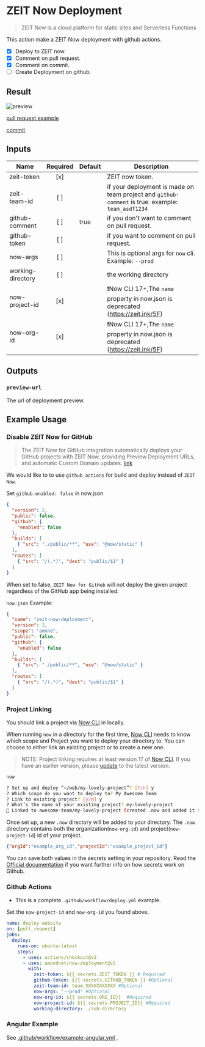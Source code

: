 # ZEIT Now Deployment

> ZEIT Now is a cloud platform for static sites and Serverless Functions

This action make a ZEIT Now deployment with github actions. 

- [x] Deploy to ZEIT now.
- [x] Comment on pull request.
- [x] Comment on commit.
- [ ] Create Deployment on github.

## Result

![preview](./preview.png)

[pull request example](https://github.com/amondnet/now-deployment/pull/2)

[commit](https://github.com/amondnet/now-deployment/commit/3d926623510294463c589327f5420663b1b0b35f)
## Inputs

| Name              | Required | Default | Description                                                                                       |
|-------------------|:--------:|---------|---------------------------------------------------------------------------------------------------|
| zeit-token        |    [x]   |         | ZEIT now token.                                                                                   |
| zeit-team-id      |    [ ]   |         | if your deployment is made on team project and `github-comment` is true. example: `team_asdf1234` |
| github-comment    |    [ ]   | true    | if you don't want to comment on pull request.                                                     |
| github-token      |    [ ]   |         | if you want to comment on pull request.                                                           |
| now-args          |    [ ]   |         | This is optional args for `now` cli. Example: `--prod`                                            |
| working-directory |    [ ]   |         | the working directory                                                                             |
| now-project-id    |    [x]   |         | ❗️Now CLI 17+,The `name` property in now.json is deprecated (https://zeit.ink/5F)                  |
| now-org-id        |    [x]   |         | ❗️Now CLI 17+,The `name` property in now.json is deprecated (https://zeit.ink/5F)                  |


## Outputs

### `preview-url`

The url of deployment preview.

## Example Usage

### Disable ZEIT Now for GitHub

> The ZEIT Now for GitHub integration automatically deploys your GitHub projects with ZEIT Now, providing Preview Deployment URLs, and automatic Custom Domain updates.
[link](https://zeit.co/docs/v2/git-integrations)

We would like to to use `github actions` for build and deploy instead of `ZEIT Now`. 

Set `github.enabled: false` in now.json

```json
{
  "version": 2,
  "public": false,
  "github": {
    "enabled": false
  },
  "builds": [
    { "src": "./public/**", "use": "@now/static" }
  ],
  "routes": [
    { "src": "/(.*)", "dest": "public/$1" }
  ]
}

```
When set to false, `ZEIT Now for GitHub` will not deploy the given project regardless of the GitHub app being installed.


`now.json` Example:
```json
{
  "name": "zeit-now-deployment",
  "version": 2,
  "scope": "amond",
  "public": false,
  "github": {
    "enabled": false
  },
  "builds": [
    { "src": "./public/**", "use": "@now/static" }
  ],
  "routes": [
    { "src": "/(.*)", "dest": "public/$1" }
  ]
}
```

### Project Linking

You should link a project via [Now CLI](https://zeit.co/download) in locally.

When running `now` in a directory for the first time, [Now CLI](https://zeit.co/download) needs to know which scope and Project you want to deploy your directory to. You can choose to either link an existing project or to create a new one.

> NOTE: Project linking requires at least version 17 of [Now CLI](https://zeit.co/download). If you have an earlier version, please [update](https://zeit.co/guides/updating-now-cli) to the latest version.

```bash
now
```

```bash
? Set up and deploy “~/web/my-lovely-project”? [Y/n] y
? Which scope do you want to deploy to? My Awesome Team
? Link to existing project? [y/N] y
? What’s the name of your existing project? my-lovely-project
🔗 Linked to awesome-team/my-lovely-project (created .now and added it to .gitignore)
```

Once set up, a new `.now` directory will be added to your directory. The `.now` directory contains both the organization(`now-org-id`) and project(`now-project-id`) id of your project.

```json
{"orgId":"example_org_id","projectId":"example_project_id"}
```

You can save both values in the secrets setting in your repository. Read the [Official documentation](https://help.github.com/en/actions/configuring-and-managing-workflows/creating-and-storing-encrypted-secrets) if you want further info on how secrets work on Github.

### Github Actions

* This is a complete `.github/workflow/deploy.yml` example.

Set the `now-project-id` and `now-org-id` you found above.

```yaml
name: deploy website
on: [pull_request]
jobs:
  deploy:
    runs-on: ubuntu-latest
    steps:
      - uses: actions/checkout@v2
      - uses: amondnet/now-deployment@v2
        with:
          zeit-token: ${{ secrets.ZEIT_TOKEN }} # Required
          github-token: ${{ secrets.GITHUB_TOKEN }} #Optional 
          zeit-team-id: team_XXXXXXXXXXX #Optional 
          now-args: '--prod' #Optional
          now-org-id: ${{ secrets.ORG_ID}}  #Required
          now-project-id: ${{ secrets.PROJECT_ID}} #Required 
          working-directory: ./sub-directory
```


### Angular Example

See [.github/workflow/example-angular.yml](/.github/workflows/example-angular.yml) , 
